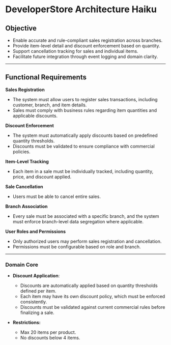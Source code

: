 # DeveloperStore Architecture Haiku

## Objective

- Enable accurate and rule-compliant sales registration across branches.
- Provide item-level detail and discount enforcement based on quantity.
- Support cancellation tracking for sales and individual items.
- Facilitate future integration through event logging and domain clarity.

---

## Functional Requirements

**Sales Registration**
   - The system must allow users to register sales transactions, including customer, branch, and item details.
   - Sales must comply with business rules regarding item quantities and applicable discounts.

**Discount Enforcement**
   - The system must automatically apply discounts based on predefined quantity thresholds.
   - Discounts must be validated to ensure compliance with commercial policies.

**Item-Level Tracking**
   - Each item in a sale must be individually tracked, including quantity, price, and discount applied.

**Sale Cancellation**
   - Users must be able to cancel entire sales.

**Branch Association**
   - Every sale must be associated with a specific branch, and the system must enforce branch-level data segregation where applicable.

**User Roles and Permissions**
   - Only authorized users may perform sales registration and cancellation.
   - Permissions must be configurable based on role and branch.

---

### Domain Core

- **Discount Application**: 
  - Discounts are automatically applied based on quantity thresholds defined per item.
  - Each item may have its own discount policy, which must be enforced consistently.
  - Discounts must be validated against current commercial rules before finalizing a sale.

- **Restrictions:**
  - Max 20 items per product.
  - No discounts below 4 items.